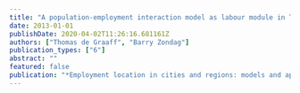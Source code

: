 ```yaml
---
title: "A population-employment interaction model as labour module in TIGRIS XL"
date: 2013-01-01
publishDate: 2020-04-02T11:26:16.681161Z
authors: ["Thomas de Graaff", "Barry Zondag"]
publication_types: ["6"]
abstract: ""
featured: false
publication: "*Employment location in cities and regions: models and applications*"
---
```


